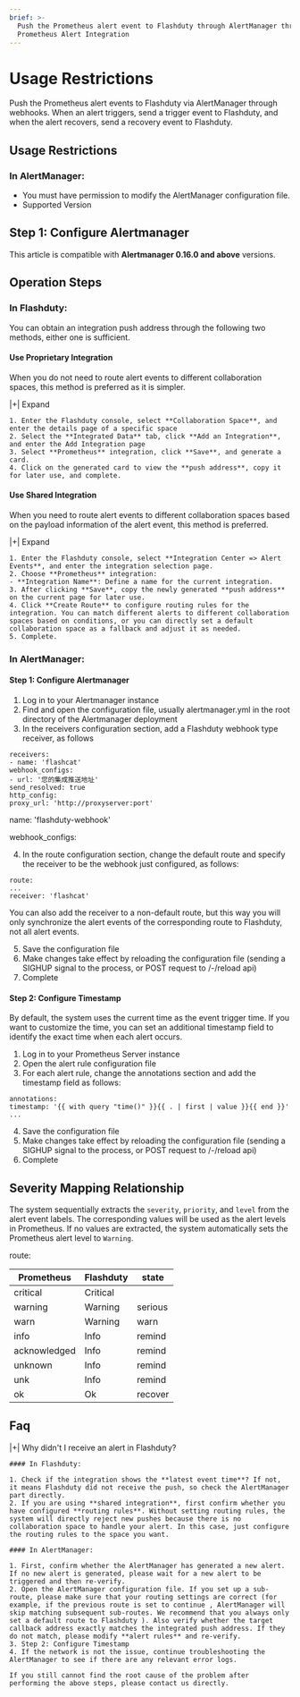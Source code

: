 ```yaml
---
brief: >-
  Push the Prometheus alert event to Flashduty through AlertManager through webhook. When alert triggers, send
  Prometheus Alert Integration
---
```


# Usage Restrictions

Push the Prometheus alert events to Flashduty via AlertManager through webhooks. When an alert triggers, send a trigger event to Flashduty, and when the alert recovers, send a recovery event to Flashduty.

## Usage Restrictions

### In AlertManager:

- You must have permission to modify the AlertManager configuration file.
- Supported Version

## Step 1: Configure Alertmanager

This article is compatible with **Alertmanager 0.16.0 and above** versions.

## Operation Steps

### In Flashduty:

You can obtain an integration push address through the following two methods, either one is sufficient.

#### Use Proprietary Integration

When you do not need to route alert events to different collaboration spaces, this method is preferred as it is simpler.

|+| Expand

    1. Enter the Flashduty console, select **Collaboration Space**, and enter the details page of a specific space
    2. Select the **Integrated Data** tab, click **Add an Integration**, and enter the Add Integration page
    3. Select **Prometheus** integration, click **Save**, and generate a card.
    4. Click on the generated card to view the **push address**, copy it for later use, and complete.

#### Use Shared Integration

When you need to route alert events to different collaboration spaces based on the payload information of the alert event, this method is preferred.

|+| Expand

    1. Enter the Flashduty console, select **Integration Center => Alert Events**, and enter the integration selection page.
    2. Choose **Prometheus** integration:
    - **Integration Name**: Define a name for the current integration.
    3. After clicking **Save**, copy the newly generated **push address** on the current page for later use.
    4. Click **Create Route** to configure routing rules for the integration. You can match different alerts to different collaboration spaces based on conditions, or you can directly set a default collaboration space as a fallback and adjust it as needed.
    5. Complete.

### In AlertManager:

#### Step 1: Configure Alertmanager

1. Log in to your Alertmanager instance
2. Find and open the configuration file, usually alertmanager.yml in the root directory of the Alertmanager deployment
3. In the receivers configuration section, add a Flashduty webhook type receiver, as follows

```receiver config
receivers:
- name: 'flashcat'
webhook_configs:
- url: '您的集成推送地址'
send_resolved: true
http_config:
proxy_url: 'http://proxyserver:port'
```

name: 'flashduty-webhook'

webhook_configs:

4. In the route configuration section, change the default route and specify the receiver to be the webhook just configured, as follows:

```route config
route:
...
receiver: 'flashcat'
```

You can also add the receiver to a non-default route, but this way you will only synchronize the alert events of the corresponding route to Flashduty, not all alert events.

5. Save the configuration file
6. Make changes take effect by reloading the configuration file (sending a SIGHUP signal to the process, or POST request to /-/reload api)
7. Complete

#### Step 2: Configure Timestamp

By default, the system uses the current time as the event trigger time. If you want to customize the time, you can set an additional timestamp field to identify the exact time when each alert occurs.

1. Log in to your Prometheus Server instance
2. Open the alert rule configuration file
3. For each alert rule, change the annotations section and add the timestamp field as follows:

```
annotations:
timestamp: '{{ with query "time()" }}{{ . | first | value }}{{ end }}'
...
```

4. Save the configuration file
5. Make changes take effect by reloading the configuration file (sending a SIGHUP signal to the process, or POST request to /-/reload api)
6. Complete

## Severity Mapping Relationship

The system sequentially extracts the `severity`, `priority`, and `level` from the alert event labels. The corresponding values will be used as the alert levels in Prometheus. If no values are extracted, the system automatically sets the Prometheus alert level to `Warning`.

route:

| Prometheus   |  Flashduty  | state |
| ------------ | -------- | ---- |
| critical     | Critical | |-------|-----------------| |
| warning      | Warning  | serious | Critical        | |
| warn         | Warning  | warn | Warning         | |
| info         | Info     | remind | Info            | |
| acknowledged | Info     | remind | Info            | |
| unknown      | Info     | remind | Info            | |
| unk          | Info     | remind | Info            | |
| ok           | Ok       | recover | Resolved        | |

## Faq

|+| Why didn't I receive an alert in Flashduty?

    #### In Flashduty:

    1. Check if the integration shows the **latest event time**? If not, it means Flashduty did not receive the push, so check the AlertManager part directly.
    2. If you are using **shared integration**, first confirm whether you have configured **routing rules**. Without setting routing rules, the system will directly reject new pushes because there is no collaboration space to handle your alert. In this case, just configure the routing rules to the space you want.

    #### In AlertManager:

    1. First, confirm whether the AlertManager has generated a new alert. If no new alert is generated, please wait for a new alert to be triggered and then re-verify.
    2. Open the AlertManager configuration file. If you set up a sub-route, please make sure that your routing settings are correct (for example, if the previous route is set to continue , AlertManager will skip matching subsequent sub-routes. We recommend that you always only set a default route to Flashduty ). Also verify whether the target callback address exactly matches the integrated push address. If they do not match, please modify **alert rules** and re-verify.
    3. Step 2: Configure Timestamp
    4. If the network is not the issue, continue troubleshooting the AlertManager to see if there are any relevant error logs.

    If you still cannot find the root cause of the problem after performing the above steps, please contact us directly.